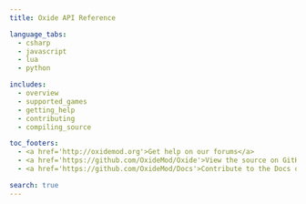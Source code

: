 ```yaml
---
title: Oxide API Reference

language_tabs:
  - csharp
  - javascript
  - lua
  - python

includes:
  - overview
  - supported_games
  - getting_help
  - contributing
  - compiling_source

toc_footers:
  - <a href='http://oxidemod.org'>Get help on our forums</a>
  - <a href='https://github.com/OxideMod/Oxide'>View the source on GitHub</a>
  - <a href='https://github.com/OxideMod/Docs'>Contribute to the Docs on GitHub</a>

search: true
---
```

